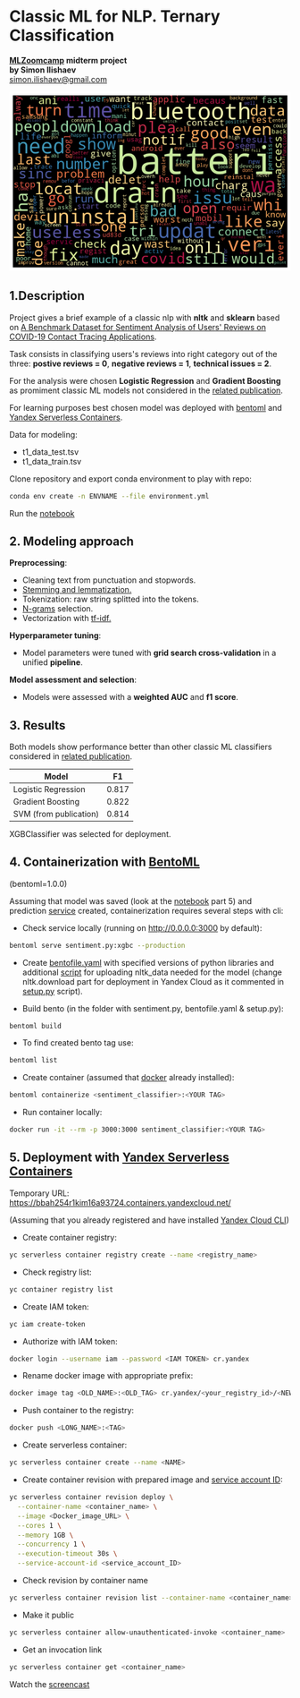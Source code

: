 # Classic ML for NLP. Ternary Classification

**[MLZoomcamp](https://github.com/alexeygrigorev/mlbookcamp-code/tree/master/course-zoomcamp) midterm project**  
**by Simon Ilishaev**  
simon.ilishaev@gmail.com

![wordcloud](./images/wcld.png)

## 1.Description

Project gives a brief example of a classic nlp with **nltk** and **sklearn** based on [A Benchmark Dataset for Sentiment Analysis of Users' Reviews on COVID-19 Contact Tracing Applications](https://dataverse.harvard.edu/dataset.xhtml?persistentId=doi:10.7910/DVN/1RDRCM).

Task consists in classifying users's reviews into right category out of the three: **postive reviews = 0**,  **negative reviews = 1**, **technical issues = 2**.

For the analysis were chosen **Logistic Regression** and **Gradient Boosting** as promiment classic ML models not considered in the [related publication](https://arxiv.org/abs/2103.01196).

For learning purposes best chosen model was deployed with [bentoml](https://www.bentoml.com/) and [Yandex Serverless Containers](https://cloud.yandex.com/en/docs/serverless-containers/operations).

Data for modeling:

* t1_data_test.tsv
* t1_data_train.tsv

Clone repository and export conda environment to play with repo:

```zsh
conda env create -n ENVNAME --file environment.yml
```
Run the [notebook](./sentiment_analysis.ipynb)

## 2. Modeling approach

**Preprocessing**:

* Cleaning text from punctuation and stopwords.
* [Stemming and lemmatization.](https://nlp.stanford.edu/IR-book/html/htmledition/stemming-and-lemmatization-1.html#:~:text=%20Stemmers%20use%20language-specific%20rules%2C%20but%20they%20require,Particular%20domains%20may%20also%20require%20special%20stemming%20rules.)
* Tokenization: raw string splitted into the tokens.
* [N-grams](https://en.wikipedia.org/wiki/N-gram) selection.
* Vectorization with [tf-idf.](https://en.wikipedia.org/wiki/Tf%E2%80%93idf)

**Hyperparameter tuning**:

* Model parameters were tuned with **grid search cross-validation** in a unified **pipeline**.

**Model assessment and selection**:

* Models were assessed with a **weighted AUC** and **f1 score**.

## 3. Results

Both models show performance better than other classic ML classifiers considered in [related publication](https://arxiv.org/abs/2103.01196).

|Model|F1|
|-----|--|
|Logistic Regression|0.817|
|Gradient Boosting|0.822|
|SVM (from publication)|0.814|

XGBClassifier was selected for deployment.

## 4. Containerization with [BentoML](https://docs.bentoml.org/en/latest/tutorial.html)

(bentoml=1.0.0)

Assuming that model was saved (look at the [notebook](./sentiment_analysis.ipynb) part 5) and prediction [service](./sentiment.py) created, containerization requires several steps with cli:

* Check service locally (running on <http://0.0.0.0:3000> by default):

```zsh
bentoml serve sentiment.py:xgbc --production
```

* Create [bentofile.yaml](./bentofile.yaml) with specified versions of python libraries and additional [script](./setup.py) for uploading nltk_data needed for the model (change nltk.download part for deployment in Yandex Cloud as it commented in [setup.py](./setup.py) script).

* Build bento (in the folder with sentiment.py, bentofile.yaml & setup.py):

```zsh
bentoml build
```

* To find created bento tag use:

```zsh
bentoml list
```

* Create container (assumed that [docker](https://www.docker.com/) already installed):

```zsh
bentoml containerize <sentiment_classifier>:<YOUR TAG>
```

* Run container locally:

```zsh
docker run -it --rm -p 3000:3000 sentiment_classifier:<YOUR TAG>
```

## 5. Deployment with [Yandex Serverless Containers](https://cloud.yandex.com/en/docs/serverless-containers/operations)

Temporary URL: <https://bbah254r1kim16a93724.containers.yandexcloud.net/>

(Assuming that you already registered and have installed [Yandex Cloud CLI](https://cloud.yandex.com/en/docs/cli/quickstart#install))

* Create container registry:

```zsh
yc serverless container registry create --name <registry_name>
```

* Check registry list:

```zsh
yc container registry list
```

* Create IAM token:

```zsh
yc iam create-token
```

* Authorize with IAM token:

```zsh
docker login --username iam --password <IAM TOKEN> cr.yandex
```

* Rename docker image with appropriate prefix:

```zsh
docker image tag <OLD_NAME>:<OLD_TAG> cr.yandex/<your_registry_id>/<NEW_NAME>:<NEW_TAG>
```

* Push container to the registry:

```zsh
docker push <LONG_NAME>:<TAG>
```

* Create serverless container:

```zsh
yc serverless container create --name <NAME>
```

* Create container revision with prepared image and [service account ID](https://cloud.yandex.com/en/docs/iam/operations/sa/get-id):

```zsh
yc serverless container revision deploy \
  --container-name <container_name> \
  --image <Docker_image_URL> \
  --cores 1 \
  --memory 1GB \
  --concurrency 1 \
  --execution-timeout 30s \
  --service-account-id <service_account_ID>
```

* Check revision by container name

```zsh
yc serverless container revision list --container-name <container_name>
```

* Make it public

```zsh
yc serverless container allow-unauthenticated-invoke <container_name>
```

* Get an invocation link

```zsh
yc serverless container get <container_name>
```

Watch the [screencast](https://youtu.be/uOUoz93NtDk)

